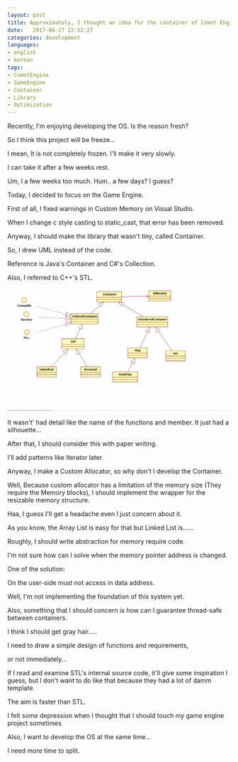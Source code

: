 ```yaml
---
layout: post
title: Approximately, I thought an idea for the container of Comet Engine.
date:   2017-06-27 22:52:27        
categories: development
languages:
- english
- korean
tags:
- CometEngine
- GameEngine
- Container
- Library
- Optimization
---        
```


Recently, I'm enjoying developing the OS. Is the reason fresh?

So I think this project will be freeze...

I mean, It is not completely frozen. I'll make it very slowly.

I can take it after a few weeks rest. 

Um, I  a few weeks too much. Hum.. a few days? I guess?

Today, I decided to focus on the Game Engine.

First of all, I fixed warnings in Custom Memory on Visual Studio. 

When I change c style casting to static_cast, that error has been removed.

Anyway, I should make the library that wasn't tiny, called Container.

So, I drew UML instead of the code.

Reference is Java's Container and C#'s Collection. 

Also, I referred to C++'s STL.


![This sturcture](/uploads/2017-06-27/CometEngine/UML.png)

It wasn't' had detail like the name of the functions and member. It just had a silhouette...

After that, I should consider this with paper writing.

I'll add patterns like Iterator later.

Anyway, I make a Custom Allocator, so why don't I develop the Container.

Well, Because custom allocator has a limitation of the memory size (They require the Memory blocks), I should implement the wrapper for the resizable memory structure.

Haa, I guess I'll get a headache even I just concern about it.

As you know, the Array List is easy for that but Linked List is......

Roughly, I should write abstraction for memory require code.  

I'm not sure how can I solve when the memory pointer address is changed.

One of the solution:

On the user-side must not access in data address.

Well, I'm not implementing the foundation of this system yet.

Also, something that I should concern is how can I guarantee thread-safe between containers.

I think I should get gray hair.....

I need to draw a simple design of functions and requirements,

or not immediately...

If I read and examine STL's internal source code, it'll give some inspiration I guess, but I don't want to do like that because they had a lot of damm template.

The aim is faster than STL.

I felt some depression when I thought that I should touch my game engine project sometimes

Also, I want to develop the OS at the same time...

I need more time to split.

